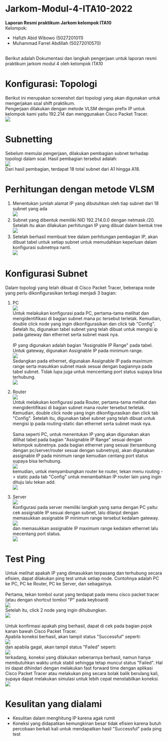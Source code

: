 # Jarkom-Modul-4-ITA10-2022
**Laporan Resmi praktikum Jarkom kelompok ITA10**
<br>
Kelompok:
- Hafizh Abid Wibowo (5027201011)
- Muhammad Farrel Abdillah (50272010570)
<br>
Berikut adalah Dokumentasi dan langkah pengerjaan untuk laporan resmi praktikum jarkom modul 4 oleh kelompok ITA10
<br>

# **Konfigurasi: Topologi**
Berikut ini merupakan screenshot dari topologi yang akan digunakan untuk mengerjakan soal shift praktikum.
<br>
Pengerjaan dilakukan dengan metode VLSM dengan prefix IP untuk kelompok kami yaitu 192.214 dan menggunakan Cisco Packet Tracer. 
<br>
<img src="Screenshot/2.PNG">

# **Subnetting**
Sebelum memulai pengerjaan, dilakukan pembagian subnet terhadap topologi dalam soal. Hasil pembagian tersebut adalah:
<br>
<img src="Screenshot/3.png">
<br> 
Dari hasil pembagian, terdapat 18 total subnet dari A1 hingga A18. 

# **Perhitungan dengan metode VLSM**
1. Menentukan jumlah alamat IP yang dibutuhkan oleh tiap subnet dari 18 subnet yang ada
   <br>
   <img src="Screenshot/4.PNG">
2. Subnet yang dibentuk memiliki NID 192.214.0.0 dengan netmask /20. Setelah itu akan dilakukan perhitungan IP yang dibuat dalam bentuk tree 
   <br>
   <img src="Screenshot/1.png">
3. Setelah berhasil membuat tree dalam perhitungan pembagian IP, akan dibuat tabel untuk setiap subnet untuk memudahkan keperluan dalam konfigurasi subnetnya nanti.
   <br>
   <img src="Screenshot/5.PNG">
  
# **Konfigurasi Subnet**
Dalam topologi yang telah dibuat di Cisco Packet Tracer, beberapa node yang perlu dikonfigurasikan terbagi menjadi 3 bagian:
1. PC
   <br>
   <img src="Screenshot/6.PNG">
   <br>
   Untuk melakukan konfigurasi pada PC, pertama-tama melihat dan mengidentifikasi di bagian subnet mana pc tersebut terletak. 
   Kemudian, double click node yang ingin dikonfigurasikan dan click tab "Config".
   Setelah itu, digunakan tabel subnet yang telah dibuat untuk mengisi ip pada gateway dan ethernet serta subnet mask nya.
   <br>
   <br>
   IP yang digunakan adalah bagian "Assignable IP Range" pada tabel. Untuk gateway, digunakan Assignable IP pada minimum range.
   <br>
   <img src="Screenshot/9.PNG">
   <br>
   Sedangkan pada ethernet, digunakan Assignable IP pada maximum range serta masukkan subnet mask sesuai dengan bagiannya pada tabel subnet. 
   Tidak lupa juga untuk mencentang port status supaya bisa terhubung.
   <br>
   <img src="Screenshot/10.PNG">
   <br>
   
2. Router
   <br>
   <img src="Screenshot/8.PNG">
   <br>
   Untuk melakukan konfigurasi pada Router, pertama-tama melihat dan mengidentifikasi di bagian subnet mana router tersebut terletak. 
   Kemudian, double click node yang ingin dikonfigurasikan dan click tab "Config".
   Setelah itu, digunakan tabel subnet yang telah dibuat untuk mengisi ip pada routing-static dan ethernet serta subnet mask nya.
   <br>
   <br>
   Sama seperti PC, untuk menentukan IP yang akan digunakan akan dilihat tabel pada bagian "Assignable IP Range" sesuai dengan kelompok subnetnya.
   pada bagian ethernet yang sesuai (tersambung dengan pc/server/router sesuai dengan subnetnya), akan digunakan assignable IP pada minimum range kemudian centang port    status supaya bisa terhubung.
   <br>
   <img src="Screenshot/11.PNG">
   <br>
   kemudian, untuk menyambungkan router ke router, tekan menu routing -> static pada tab "Config" untuk menambahkan IP router lain yang ingin dituju lalu tekan add.
   <br>
   <img src="Screenshot/12.PNG">
   
3. Server
   <br>
   <img src="Screenshot/7.PNG">
   <br>
   Konfigurasi pada server memiliki langkah yang sama dengan PC yaitu:
   <br>
   cek assignable IP sesuai dengan subnet, lalu dilanjut dengan memasukkan assignable IP minimum range tersebut kedalam gateway.
   <br>
   <img src="Screenshot/13.PNG">
   <br>
   dan memasukkan assignable IP maximum range kedalam ethernet lalu mecentang port status.
   <br>
   <img src="Screenshot/14.PNG">
   <br>
 
# **Test Ping**
Untuk melihat apakah IP yang dimasukkan terpasang dan terhubung secara efisien, dapat dilakukan ping test untuk setiap node. Contohnya adalah
PC ke PC, PC ke Router, PC ke Server, dan sebagainya.
<br>
<br>
Pertama, tekan tombol surat yang terdapat pada menu cisco packet tracer (atau dengan shortcut tombol "P" pada keyboard)
<br>
<img src="Screenshot/15.PNG">
<br>
Setelah itu, click 2 node yang ingin dihubungkan.
<br>
<img src="Screenshot/16.PNG">
<br>
<br>
Untuk konfirmasi apakah ping berhasil, dapat di cek pada bagian pojok kanan bawah Cisco Packet Tracer.
<br>
Apabila koneksi berhasil, akan tampil status "Successful" seperti:
<br>
<img src="Screenshot/17.PNG">
<br>
dan apabila gagal, akan tampil status "Failed" seperti:
<br>
<img src="Screenshot/18.PNG">
<br>
terkadang, koneksi yang dilakukan sebenarnya berhasil, namun hanya membutuhkan waktu untuk stabil sehingga tetap muncul status "Failed".
Hal ini dapat dihindari dengan melakukan fast forward time dengan aplikasi Cisco Packet Tracer atau melakukan ping secara bolak balik berulang kali, supaya dapat melakukan simulasi untuk lebih cepat menstabilkan koneksi.
<br>
<img src="Screenshot/19.PNG">


# **Kesulitan yang dialami**
- Kesulitan dalam menghitung IP karena agak rumit
- Koneksi yang didapatkan kemungkinan besar tidak efisien karena butuh percobaan berkali kali untuk mendapatkan hasil "Successful" pada ping test
